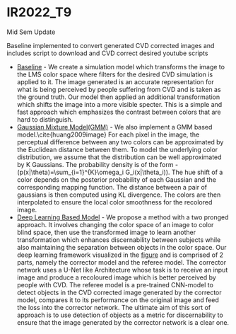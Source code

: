 # IR2022_T9

Mid Sem Update

Baseline implemented to convert generated CVD corrected images and includes script to download and CVD correct desired youtube scripts

- [Baseline](https://github.com/Chokerino/IR2022_T9/blob/master/baseline.py) - We create a simulation model which transforms the image to the LMS color space where filters for the desired CVD simulation is applied to it. The image generated is an accurate representation for what is being perceived by people suffering from CVD and is taken as the ground truth. Our model then applied an additional transformation which shifts the image into a more visible specter. This is a simple and fast approach which emphasizes the contrast between colors that are hard to distinguish.
- [Gaussian Mixture Model(GMM)](https://github.com/Chokerino/IR2022_T9/blob/master/gmm_em.py) - We also implement a GMM based model.\cite{huang2009image} For each pixel in the image, the perceptual difference between any two colors can be approximated by the Euclidean distance between them. To model the underlying color distribution, we assume that the distribution can be well approximated by K Gaussians. The probability density is of the form - \(p(x|\theta)=\sum_{i=1}^{K}\omega_i G_i(x|\theta_i)\). The hue shift of a color depends on the posterior probability of each Gaussian and the corresponding mapping function. The distance between a pair of gaussians is then computed using KL divergence. The colors are then interpolated to ensure the local color smoothness for the recolored image.
- [Deep Learning Based Model](https://github.com/Chokerino/IR2022_T9/blob/master/DeepCorrectModel.ipynb) - We propose a method with a two pronged approach. It involves changing the color space of an image to color blind space, then use the transformed image to learn another transformation which enhances discernability between subjects while also maintaining the separation between objects in the color space. Our deep learning framework visualized in the [figure](https://github.com/Chokerino/IR2022_T9/blob/master/images/unetFinal-1.png) and is comprised of 2 parts, namely the corrector model and the referee model. The corrector network uses a U-Net like Architecture whose task is to receive an input image and produce a recoloured image which is better perceived by people with CVD. The referee model is a pre-trained CNN-model to detect objects in the CVD corrected image generated by the corrector model, compares it to its performance on the original image and feed the loss into the corrector network. The ultimate aim of this sort of approach is to use detection of objects as a metric for discernability to ensure that the image generated by the corrector network is a clear one.

